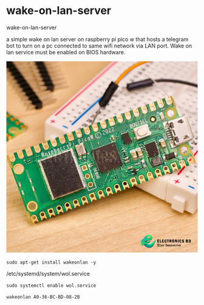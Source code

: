 # wake-on-lan-server
 wake-on-lan-server

a simple wake on lan server on raspberry pi pico w that hosts a telegram bot to turn on a pc connected to same wifi network via LAN port. Wake on lan service must be enabled on BIOS hardware.

![pico](pico.jpg)


```
sudo apt-get install wakeonlan -y
```

/etc/systemd/system/wol.service

```
sudo systemctl enable wol.service
```
```
wakeonlan A0-36-BC-BD-08-2B
```
